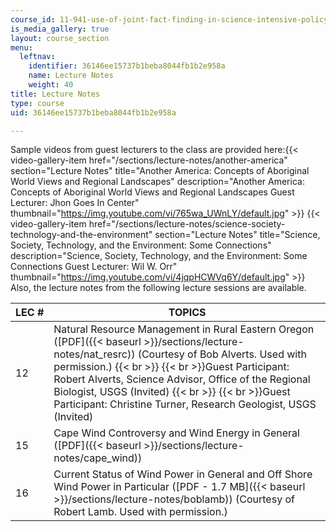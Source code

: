 ```yaml
---
course_id: 11-941-use-of-joint-fact-finding-in-science-intensive-policy-disputes-part-i-fall-2003
is_media_gallery: true
layout: course_section
menu:
  leftnav:
    identifier: 36146ee15737b1beba8044fb1b2e958a
    name: Lecture Notes
    weight: 40
title: Lecture Notes
type: course
uid: 36146ee15737b1beba8044fb1b2e958a

---
```


Sample videos from guest lecturers to the class are provided here:{{< video-gallery-item href="/sections/lecture-notes/another-america" section="Lecture Notes" title="Another America: Concepts of Aboriginal World Views and Regional Landscapes" description="Another America: Concepts of Aboriginal World Views and Regional Landscapes Guest Lecturer: Jhon Goes In Center" thumbnail="https://img.youtube.com/vi/765wa_UWnLY/default.jpg" >}} {{< video-gallery-item href="/sections/lecture-notes/science-society-technology-and-the-environment" section="Lecture Notes" title="Science, Society, Technology, and the Environment: Some Connections" description="Science, Society, Technology, and the Environment: Some Connections Guest Lecturer: Wil W. Orr" thumbnail="https://img.youtube.com/vi/4jqpHCWVq6Y/default.jpg" >}}
Also, the lecture notes from the following lecture sessions are available.

| LEC # | TOPICS |
| --- | --- |
| 12 | Natural Resource Management in Rural Eastern Oregon ([PDF]({{< baseurl >}}/sections/lecture-notes/nat_resrc)) (Courtesy of Bob Alverts. Used with permission.)  {{< br >}}  {{< br >}}Guest Participant: Robert Alverts, Science Advisor, Office of the Regional Biologist, USGS (Invited)  {{< br >}}  {{< br >}}Guest Participant: Christine Turner, Research Geologist, USGS (Invited) |
| 15 | Cape Wind Controversy and Wind Energy in General ([PDF]({{< baseurl >}}/sections/lecture-notes/cape_wind)) |
| 16 | Current Status of Wind Power in General and Off Shore Wind Power in Particular ([PDF - 1.7 MB]({{< baseurl >}}/sections/lecture-notes/boblamb)) (Courtesy of Robert Lamb. Used with permission.)